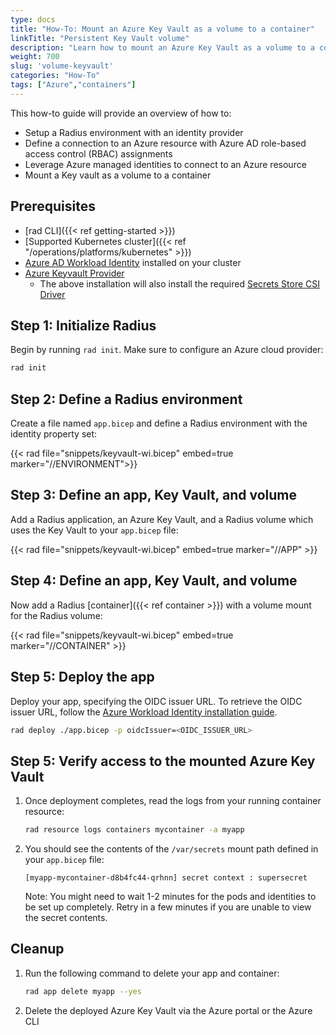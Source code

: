 ```yaml
---
type: docs
title: "How-To: Mount an Azure Key Vault as a volume to a container"
linkTitle: "Persistent Key Vault volume"
description: "Learn how to mount an Azure Key Vault as a volume to a container" 
weight: 700
slug: 'volume-keyvault'
categories: "How-To"
tags: ["Azure","containers"]
---
```


This how-to guide will provide an overview of how to:

- Setup a Radius environment with an identity provider
- Define a connection to an Azure resource with Azure AD role-based access control (RBAC) assignments
- Leverage Azure managed identities to connect to an Azure resource
- Mount a Key vault as a volume to a container

## Prerequisites

- [rad CLI]({{< ref getting-started >}})
- [Supported Kubernetes cluster]({{< ref "/operations/platforms/kubernetes" >}})
- [Azure AD Workload Identity](https://azure.github.io/azure-workload-identity/docs/installation.html) installed on your cluster
- [Azure Keyvault Provider](https://azure.github.io/secrets-store-csi-driver-provider-azure/docs/getting-started/installation/)
   - The above installation will also install the required [Secrets Store CSI Driver](https://secrets-store-csi-driver.sigs.k8s.io/getting-started/installation.html)

## Step 1: Initialize Radius 

Begin by running `rad init`. Make sure to configure an Azure cloud provider:

```bash
rad init
```

## Step 2: Define a Radius environment

Create a file named `app.bicep` and define a Radius environment with the identity property set:

{{< rad file="snippets/keyvault-wi.bicep" embed=true marker="//ENVIRONMENT">}}

## Step 3: Define an app, Key  Vault, and volume

Add a Radius application, an Azure Key Vault, and a Radius volume which uses the Key Vault to your `app.bicep` file:

{{< rad file="snippets/keyvault-wi.bicep" embed=true marker="//APP" >}}

## Step 4: Define an app, Key  Vault, and volume

Now add a Radius [container]({{< ref container >}}) with a volume mount for the Radius volume:

{{< rad file="snippets/keyvault-wi.bicep" embed=true marker="//CONTAINER" >}}

## Step 5: Deploy the app

Deploy your app, specifying the OIDC issuer URL. To retrieve the OIDC issuer URL, follow the [Azure Workload Identity installation guide](https://azure.github.io/azure-workload-identity/docs/installation.html).

```bash
rad deploy ./app.bicep -p oidcIssuer=<OIDC_ISSUER_URL>
```

## Step 5: Verify access to the mounted Azure Key Vault

1. Once deployment completes, read the logs from your running container resource:

   ```bash
   rad resource logs containers mycontainer -a myapp
   ```

2. You should see the contents of the `/var/secrets` mount path defined in your `app.bicep` file:

   ```
   [myapp-mycontainer-d8b4fc44-qrhnn] secret context : supersecret
   ```

   Note: You might need to wait 1-2 minutes for the pods and identities to be set up completely. Retry in a few minutes if you are unable to view the secret contents. 

## Cleanup

1. Run the following command to delete your app and container:

   ```bash
   rad app delete myapp --yes
   ```
   
2. Delete the deployed Azure Key Vault via the Azure portal or the Azure CLI
